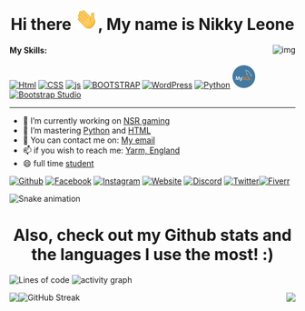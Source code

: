 
<h1 align="center"> Hi there <img src="https://raw.githubusercontent.com/ABSphreak/ABSphreak/master/gifs/Hi.gif" width="40px" />, My name is Nikky Leone</h1>


<img align="right" src="https://user-images.githubusercontent.com/108899493/180130260-e42d087e-744c-4dca-83ca-49b5b073c1b3.png" alt="img"> 

<h4><b>My Skills:</b></h4>





[<img src='https://user-images.githubusercontent.com/96917595/152837779-2ec60249-35ab-4499-8424-0f1474cdfc85.svg' alt='Html' height='40'>](https://en.wikipedia.org/wiki/HTML)  [<img src='https://user-images.githubusercontent.com/96917595/152838083-82733425-fa7b-4939-b890-201a8a3266fe.svg' alt='CSS' height='40'>](https://en.wikipedia.org/wiki/CSS)  [<img src='https://user-images.githubusercontent.com/96917595/152838388-f756e45c-82f1-434d-802c-292668284c6c.svg' alt='js' height='40'>](https://en.wikipedia.org/wiki/JavaScript)  [<img src='https://user-images.githubusercontent.com/96917595/152838685-215a5119-77ae-4a1e-bf89-13d05c921e98.svg' alt='BOOTSTRAP' height='40' >](https://en.wikipedia.org/wiki/Bootstrap_(front-end_framework))  [<img src='https://user-images.githubusercontent.com/96917595/152838976-d7a81ec0-702a-4c0e-9492-cc9989f55174.svg' alt='WordPress' height='40'>](https://en.wikipedia.org/wiki/WordPress) [<img src='https://user-images.githubusercontent.com/96917595/152839303-3945d867-5edd-4ac7-ad00-512b40cacc6b.svg' alt='Python' height='40'>](https://en.wikipedia.org/wiki/Python_(programming_language)) [<img src='https://raw.githubusercontent.com/dgpugliese/MySQL-Icon/main/logo-mysql-26353.png' alt='SQL' height='40'>](https://en.wikipedia.org/wiki/MySQL) [<img src='https://upload.wikimedia.org/wikipedia/commons/9/92/Bootstrap_Studio_Logo.png' alt='Bootstrap Studio' height='40'>](https://en.wikipedia.org/wiki/Bootstrap_Studio) 

- - - - - - - - - - - - - - - - - - - - - - - - - - - - - - - - - - - - - - - - - - - - - - - - - - - - - - - - - - - - - - 
- 🔭 I’m currently working on <a href="https://npmInicola90.github.io">NSR gaming</a>
- 🌱 I’m mastering <a href="https://en.wikipedia.org/wiki/Python_(programming_language)">Python</a> and <a href="https://en.wikipedia.org/wiki/HTML">HTML</a>
- 💬 You can contact me on: <a href="https://mail.google.com/mail/u/0/?to=nicolaleone.commercial@gmail.com&subject=Hey"> My email</a>
- 📫 if you wish to reach me: <a href="https://goo.gl/maps/M2mgvNitzpSE9QhFA"> Yarm, England</a>
- 😄 full time <a href="https://education.github.com/pack">student</a>
 



[<img src='https://user-images.githubusercontent.com/96917595/153748797-e8226337-756e-4878-bc6b-1540de28017f.svg' alt='Github' height='40'>](https://github.com/npmInicola90)  [<img src='https://user-images.githubusercontent.com/96917595/153748687-a2af1e4f-22e0-4226-bae8-6c11451973aa.svg' alt='Facebook' height='40'>](https://www.facebook.com/)  [<img src='https://user-images.githubusercontent.com/96917595/153748616-4ac789a7-80e5-4b1f-8069-fa3046fbe017.svg' alt='Instagram' height='40'>](https://www.instagram.com/dripler_89/)  [<img src='https://user-images.githubusercontent.com/96917595/153748557-130749e2-9474-4099-a44b-0ef81985c011.svg' alt='Website' height='40'>](https://npmInicola90.github.io)  [<img src='https://user-images.githubusercontent.com/96917595/153748506-91b88e03-3127-4e97-a8bc-556e92f7f0c8.svg' alt='Discord' height='40'>](https://discord.gg/nrjefT9d)   [<img src='https://user-images.githubusercontent.com/96917595/153748401-fdd021a2-ba54-4bb8-a04c-01a4ec87329b.svg' alt='Twitter' height='40'>](https://twitter.com/NicolaL29699010)[<img src='https://user-images.githubusercontent.com/96917595/153748959-843260c4-bf62-4300-a060-07a21368588a.png' alt='Fiverr' height='40'>](https://www.fiverr.com/)







![Snake animation](https://github.com/mlarasusan/mlarasusan/blob/output/github-contribution-grid-snake.svg)
  
  
  
  
  <h1 align="center"> Also, check out my Github stats and the languages I use the most! :)</h1>
  
  ![Lines of code](https://img.shields.io/badge/From%20Hello%20World%20I%27ve%20Written-189%20Thousand%20lines%20of%20code-blue) 
![activity graph](https://activity-graph.herokuapp.com/graph?username=npmInicola90&custom_title=Nikky's%20activity%20graph&theme=github-light&hide_border=true)
  
  
 
  <img align="right" src="https://github-readme-stats.vercel.app/api/top-langs/?username=npmInicola90" height='450' /> 
  

  <img align="left" src="https://github-readme-stats.vercel.app/api?username=npmInicola90&show_icons=true&theme=gotham" />
  
  
  ![GitHub Streak](http://github-readme-streak-stats.herokuapp.com?user=npmInicola90&theme=highcontrast&hide_border=true)


  
  

